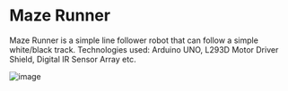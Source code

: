 # Maze Runner
 
 Maze Runner is a simple line follower robot that can follow a simple white/black track. Technologies used: Arduino UNO, L293D Motor Driver Shield, Digital IR Sensor Array etc.

![image](https://user-images.githubusercontent.com/82754463/208297767-edbaf42f-ae29-4e2d-a844-041d2b450a0a.png)
